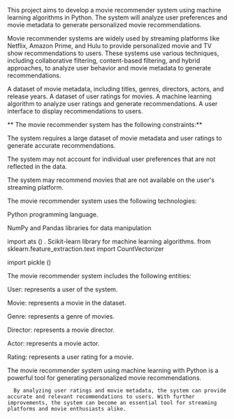 This project aims to develop a movie recommender system using machine learning algorithms in Python. The system will analyze user preferences and movie metadata to generate personalized movie recommendations.

Movie recommender systems are widely used by streaming platforms like 
Netflix, Amazon Prime, and Hulu to provide personalized movie and TV show recommendations to users. 
These systems use various techniques, including collaborative filtering, content-based filtering, and hybrid approaches, to analyze user behavior and movie metadata to generate recommendations.

A dataset of movie metadata, including titles, genres, directors, actors, and release years.
A dataset of user ratings for movies.
A machine learning algorithm to analyze user ratings and generate recommendations.
A user interface to display recommendations to users.

**
The movie recommender system has the following constraints:**

The system requires a large dataset of movie metadata and user ratings to generate accurate recommendations.

The system may not account for individual user preferences that are not reflected in the data.

The system may recommend movies that are not available on the user's streaming platform.

The movie recommender system uses the following technologies:

Python programming language.

NumPy and Pandas libraries for data manipulation

 import  ats ()
.
Scikit-learn library for machine learning algorithms.
from sklearn.feature_extraction.text import CountVectorizer

import pickle ()

The movie recommender system includes the following entities:

User: represents a user of the system.

Movie: represents a movie in the dataset.

Genre: represents a genre of movies.

Director: represents a movie director.

Actor: represents a movie actor.

Rating: represents a user rating for a movie.






The movie recommender system using machine learning with Python is a powerful tool for generating personalized movie recommendations. 

      By analyzing user ratings and movie metadata, the system can provide accurate and relevant recommendations to users. With further improvements, the system can become an essential tool for streaming platforms and movie enthusiasts alike.
